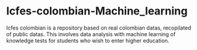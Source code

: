 # Icfes-colombian-Machine_learning
Icfes colombian is a repository based on real colombian datas, recopilated of public datas. This involves data analysis with machine learning of knowledge tests for students who wish to enter higher education.
